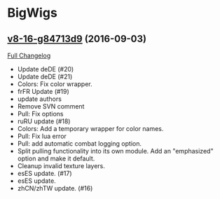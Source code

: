 # BigWigs

## [v8-16-g84713d9](https://github.com/BigWigsMods/BigWigs/tree/84713d9fb67870c7d239fdf25d7f68e199580251) (2016-09-03) [](#top)
[Full Changelog](https://github.com/BigWigsMods/BigWigs/compare/v8...84713d9fb67870c7d239fdf25d7f68e199580251)

-   Update deDE (#20)  
-   Update deDE (#21)  
-   Colors: Fix color wrapper.  
-   frFR Update (#19)  
-   update authors  
-   Remove SVN comment  
-   Pull: Fix options  
-   ruRU update (#18)  
-   Colors: Add a temporary wrapper for color names.  
-   Pull: Fix lua error  
-   Pull: add automatic combat logging option.  
-   Split pulling functionality into its own module. Add an "emphasized" option and make it default.  
-   Cleanup invalid texture layers.  
-   esES update. (#17)  
-   esES update.  
-   zhCN/zhTW update. (#16)  
